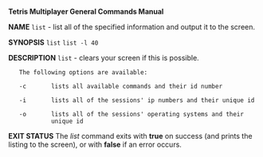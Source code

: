   **Tetris Multiplayer General Commands Manual**

**NAME**
       `list` - list all of the specified information and output it to
                the screen.

**SYNOPSIS**
       `list`
       `list -l 40`

**DESCRIPTION**
       `list` - clears your screen if this is possible.
       
       The following options are available:
       
       -c       lists all available commands and their id number
       
       -i       lists all of the sessions' ip numbers and their unique id
       
       -o       lists all of the sessions' operating systems and their
                unique id

**EXIT STATUS**
    The *list* command exits with **true** on success (and prints the 
    listing to the screen), or with **false** if an error occurs.
